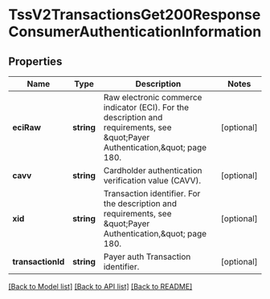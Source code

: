 # TssV2TransactionsGet200ResponseConsumerAuthenticationInformation

## Properties
Name | Type | Description | Notes
------------ | ------------- | ------------- | -------------
**eciRaw** | **string** | Raw electronic commerce indicator (ECI). For the description and requirements, see \&quot;Payer Authentication,\&quot; page 180. | [optional] 
**cavv** | **string** | Cardholder authentication verification value (CAVV). | [optional] 
**xid** | **string** | Transaction identifier. For the description and requirements, see \&quot;Payer Authentication,\&quot; page 180. | [optional] 
**transactionId** | **string** | Payer auth Transaction identifier. | [optional] 

[[Back to Model list]](../README.md#documentation-for-models) [[Back to API list]](../README.md#documentation-for-api-endpoints) [[Back to README]](../README.md)


